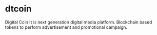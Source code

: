 # dtcoin
Digital Coin
It is next generation digital media platform.
Blockchain based tokens to perform advertisement and promotional campaign.
